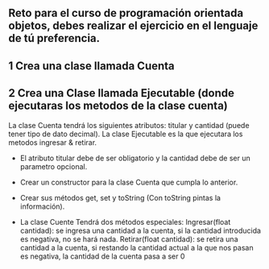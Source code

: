 ## Reto para el curso de programación orientada objetos, debes realizar el ejercicio en el lenguaje de tú preferencia.

## 1 Crea una clase llamada Cuenta
## 2 Crea una Clase llamada Ejecutable (donde ejecutaras los metodos de la clase cuenta)

La clase Cuenta tendrá los siguientes atributos: titular y cantidad (puede tener tipo de dato decimal).
La clase Ejecutable es la que ejecutara los metodos ingresar & retirar.

- El atributo titular debe de ser obligatorio y la cantidad debe de ser un parametro opcional. 

- Crear un constructor para la clase Cuenta que cumpla lo anterior.
- Crear sus métodos get, set y toString (Con toString pintas la información).

- La clase Cuente Tendrá dos métodos especiales:
Ingresar(float cantidad): se ingresa una cantidad a la cuenta, si la cantidad introducida es negativa, no se hará nada.
Retirar(float cantidad): se retira una cantidad a la cuenta, si restando la cantidad actual a la que nos pasan es negativa, la cantidad de la cuenta pasa a ser 0